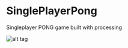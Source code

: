 SinglePlayerPong
================

Singleplayer PONG game built with processing

![alt tag](http://oguzgelal.com/file/pong.png)
